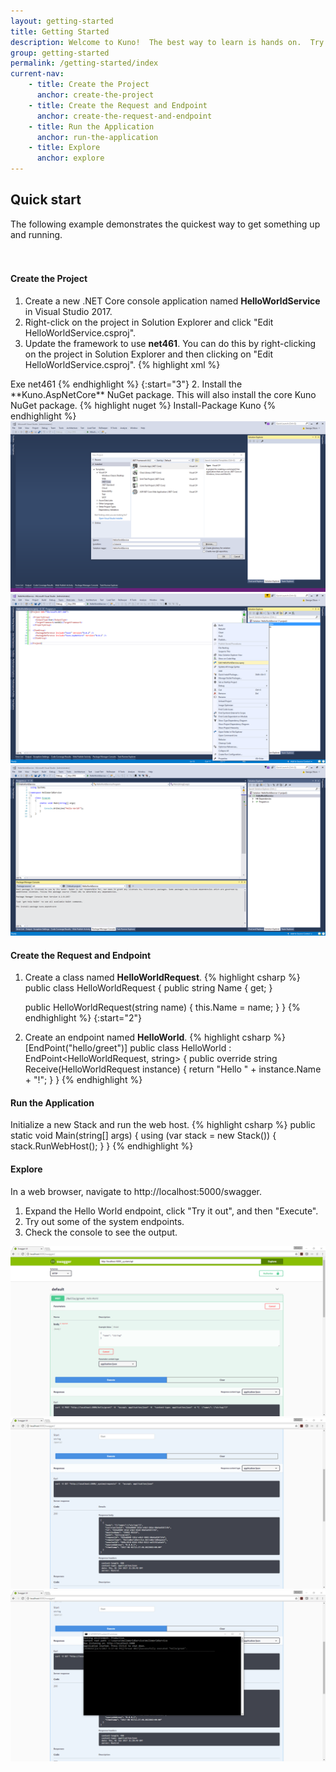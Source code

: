```yaml
---
layout: getting-started
title: Getting Started
description: Welcome to Kuno!  The best way to learn is hands on.  Try the Quick Start below.
group: getting-started
permalink: /getting-started/index
current-nav:
    - title: Create the Project
      anchor: create-the-project
    - title: Create the Request and Endpoint
      anchor: create-the-request-and-endpoint
    - title: Run the Application
      anchor: run-the-application
    - title: Explore
      anchor: explore
---
```


## Quick start

The following example demonstrates the quickest way to get something up and running.

<div style="height:20px">&nbsp;</div>

#### Create the Project
1. Create a new .NET Core console application named **HelloWorldService** in Visual Studio 2017.
2. Right-click on the project in Solution Explorer and click "Edit HelloWorldService.csproj".
3. Update the framework to use **net461**.  You can do this by right-clicking on the project in 
Solution Explorer and then clicking on "Edit HelloWorldService.csproj".
{% highlight xml %}
<Project Sdk="Microsoft.NET.Sdk">
  <PropertyGroup>
    <OutputType>Exe</OutputType>
    <TargetFramework>net461</TargetFramework>
  </PropertyGroup>
</Project>
{% endhighlight %}
{:start="3"}
2. Install the **Kuno.AspNetCore** NuGet package.  This will also install the core Kuno NuGet package.  
{% highlight nuget %}
Install-Package Kuno
{% endhighlight %}
<div class="lightgallery">
  <a href="/assets/img/hello-world-project.png">
      <img src="/assets/img/hello-world-project.png" />
  </a>
  <a href="/assets/img/change-framework.png">
      <img src="/assets/img/change-framework.png" />
  </a>
  <a href="/assets/img/nuget.png">
      <img src="/assets/img/nuget.png" />
  </a>
</div>


#### Create the Request and Endpoint

1. Create a class named **HelloWorldRequest**.
{% highlight csharp %}
public class HelloWorldRequest
{
    public string Name { get; }

    public HelloWorldRequest(string name)
    {
        this.Name = name;
    }
}
{% endhighlight %}
{:start="2"}
2. Create an endpoint named **HelloWorld**.
{% highlight csharp %}
[EndPoint("hello/greet")]
public class HelloWorld : EndPoint<HelloWorldRequest, string>
{
    public override string Receive(HelloWorldRequest instance)
    {
        return "Hello " + instance.Name + "!";
    }
}
{% endhighlight %}

#### Run the Application
Initialize a new Stack and run the web host.
{% highlight csharp %}
public static void Main(string[] args)
{
    using (var stack = new Stack())
    {
        stack.RunWebHost();
    }
}
{% endhighlight %}

#### Explore
In a web browser, navigate to http://localhost:5000/swagger.

1. Expand the Hello World endpoint, click "Try it out", and then "Execute".
2. Try out some of the system endpoints.
3. Check the console to see the output.

<div class="lightgallery">
  <a href="/assets/img/swagger.png">
      <img src="/assets/img/swagger.png" />
  </a>
  <a href="/assets/img/swagger2.png">
      <img src="/assets/img/swagger2.png" />
  </a>
   <a href="/assets/img/console.png">
      <img src="/assets/img/console.png" />
  </a>
</div>
<link type="text/css" rel="stylesheet" href="/assets/css/lightGallery.css" /> 
<link type="text/css" rel="stylesheet" href="/assets/css/lg-transitions.css" /> 
<script src="https://code.jquery.com/jquery-3.2.1.slim.min.js" integrity="sha256-k2WSCIexGzOj3Euiig+TlR8gA0EmPjuc79OEeY5L45g=" crossorigin="anonymous"></script>
<script src="https://cdn.jsdelivr.net/g/lightgallery,lg-autoplay,lg-fullscreen,lg-hash,lg-pager,lg-share,lg-thumbnail,lg-video,lg-zoom"></script>

<style type="text/css">
.lg-backdrop.in {
    opacity: 0.65;
}

.fixed-size.lg-outer .lg-inner {
}

.fixed-size.lg-outer .lg-sub-html {
    position: absolute;
    text-align: left;
}

.fixed-size.lg-outer .lg-toolbar {
    background-color: transparent;
    height: 0;
}

.fixed-size.lg-outer .lg-toolbar .lg-icon {
    color: #FFF;
}

.fixed-size.lg-outer .lg-img-wrap {
    padding: 12px;
}

.lightgallery a {
    text-decoration: none !important;
}
</style>

<script type="text/javascript">
$(".lightgallery").lightGallery({
    mode: 'lg-fade',
    addClass: 'fixed-size',
    download: false,
    startClass: '',
    enableSwipe: false,
    enableDrag: false,
    share:false,
    autoplay:false,
    autoplayControls:false,
    thumbnail: false,
    actualSize: false,
    hideControlOnEnd: true,
    loop: false,
    speed: 200}); 
</script>